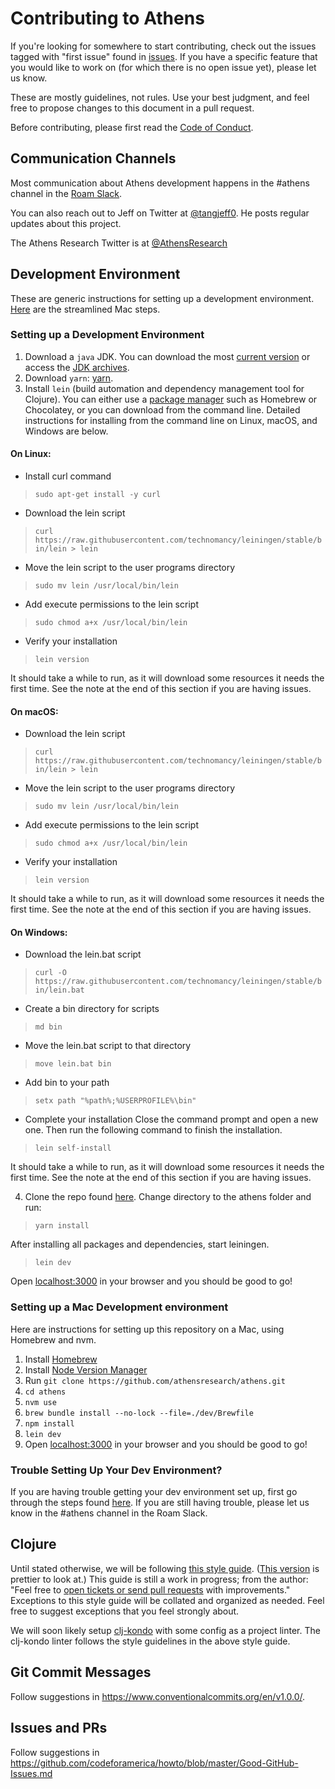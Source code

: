 # Contributing to Athens

If you're looking for somewhere to start contributing, check out the issues tagged with "first issue" found in [issues](https://github.com/athensresearch/athens/issues). If you have a specific feature that you would like to work on (for which there is no open issue yet), please let us know.

These are mostly guidelines, not rules. Use your best judgment, and feel free to propose changes to this document in a pull request.

Before contributing, please first read the [Code of Conduct](https://github.com/athensresearch/athens/blob/master/CODE_OF_CONDUCT.md).

## Communication Channels

Most communication about Athens development happens in the #athens channel in the [Roam Slack](https://roamresearch.slack.com/join/shared_invite/enQtODg3NjIzODEwNDgwLTdhMjczMGYwN2YyNmMzMDcyZjViZDk0MTA2M2UxOGM5NTMxNDVhNDE1YWVkNTFjMGM4OTE3MTQ3MjEzNzE1MTA). 

You can also reach out to Jeff on Twitter at [@tangjeff0](https://twitter.com/tangjeff0). He posts regular updates about this project. 

The Athens Research Twitter is at [@AthensResearch](https://twitter.com/AthensResearch)

## Development Environment
These are generic instructions for setting up a development environment. [Here](#Setting-up-a-Mac-Development-environment) are the streamlined Mac steps.
### Setting up a Development Environment
1. Download a `java` JDK. You can download the most [current version](https://www.oracle.com/java/technologies/javase-downloads.html) or access the [JDK archives](https://jdk.java.net/archive/).
2. Download `yarn`: [yarn](https://www.npmjs.com/package/yarn). 
3. Install `lein` (build automation and dependency management tool for Clojure). You can either use a [package manager](https://github.com/technomancy/leiningen/wiki/Packaging) such as Homebrew or Chocolatey, or you can download from the command line. Detailed instructions for installing from the command line on Linux, macOS, and Windows are below.

#### On Linux:
   * Install curl command
> ```sudo apt-get install -y curl```
   * Download the lein script
> ```curl https://raw.githubusercontent.com/technomancy/leiningen/stable/bin/lein > lein```
   * Move the lein script to the user programs directory
> ```sudo mv lein /usr/local/bin/lein```
   * Add execute permissions to the lein script
> ```sudo chmod a+x /usr/local/bin/lein```
   * Verify your installation
> ```lein version```
   
   It should take a while to run, as it will download some resources it needs the first time. See the note at the end of this section if you are having issues.

#### On macOS:
   * Download the lein script
> ```curl https://raw.githubusercontent.com/technomancy/leiningen/stable/bin/lein > lein```
   * Move the lein script to the user programs directory
> ```sudo mv lein /usr/local/bin/lein```
   * Add execute permissions to the lein script
> ```sudo chmod a+x /usr/local/bin/lein```
   * Verify your installation
> ```lein version```

   It should take a while to run, as it will download some resources it needs the first time. See the note at the end of this section if you are having issues.

#### On Windows:
   * Download the lein.bat script
> ```curl -O https://raw.githubusercontent.com/technomancy/leiningen/stable/bin/lein.bat```
   * Create a bin directory for scripts
> ```md bin```
   * Move the lein.bat script to that directory
> ```move lein.bat bin```
   * Add bin to your path
> ```setx path "%path%;%USERPROFILE%\bin"```
   * Complete your installation
   Close the command prompt and open a new one. Then run the following command to finish the installation.
> ```lein self-install```
   
   It should take a while to run, as it will download some resources it needs the first time. See the note at the end of this section if you are having issues.

4. Clone the repo found [here](https://github.com/athensresearch/athens). Change directory to the athens folder and run:
> ```yarn install```

   After installing all packages and dependencies, start leiningen.
> ```lein dev```

   Open [localhost:3000](http://localhost:3000) in your browser and you should be good to go!

### Setting up a Mac Development environment
Here are instructions for setting up this repository on a Mac, using Homebrew and nvm.
1. Install [Homebrew](https://brew.sh/)
1. Install [Node Version Manager](https://github.com/nvm-sh/nvm#installing-and-updating)
1. Run `git clone https://github.com/athensresearch/athens.git`
1. `cd athens`
1. `nvm use`
1. `brew bundle install --no-lock --file=./dev/Brewfile`
1. `npm install`
1. `lein dev`
1. Open [localhost:3000](http://localhost:3000) in your browser and you should be good to go!

### Trouble Setting Up Your Dev Environment?
If you are having trouble getting your dev environment set up, first go through the steps found [here](https://purelyfunctional.tv/guide/how-to-install-clojure/). If you are still having trouble, please let us know in the #athens channel in the Roam Slack.

## Clojure

Until stated otherwise, we will be following [this style guide](https://github.com/bbatsov/clojure-style-guide). ([This version](https://guide.clojure.style) is prettier to look at.) This guide is still a work in progress; from the author: "Feel free to [open tickets or send pull requests](https://github.com/bbatsov/clojure-style-guide/issues) with improvements." Exceptions to this style guide will be collated and organized as needed. Feel free to suggest exceptions that you feel strongly about.  

We will soon likely setup [clj-kondo](https://github.com/borkdude/clj-kondo) with some config as a project linter. The clj-kondo linter follows the style guidelines in the above style guide.

## Git Commit Messages 

Follow suggestions in https://www.conventionalcommits.org/en/v1.0.0/. 

## Issues and PRs

Follow suggestions in https://github.com/codeforamerica/howto/blob/master/Good-GitHub-Issues.md


